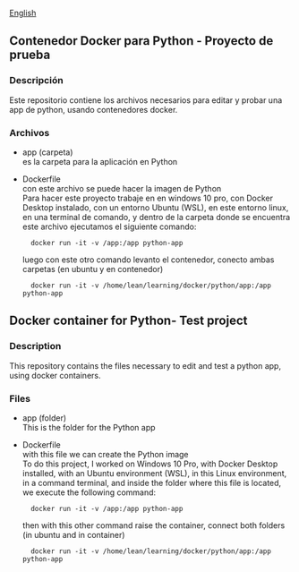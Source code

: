 [English](#english)    

## Contenedor Docker para Python - Proyecto de prueba 

### Descripción
Este repositorio contiene los archivos necesarios para editar y probar una app de python, usando contenedores docker.

### Archivos
- app (carpeta)  
    es la carpeta para la aplicación en Python  
- Dockerfile  
    con este archivo se puede hacer la imagen de Python  
    Para hacer este proyecto trabaje en en windows 10 pro, con Docker Desktop instalado, con un entorno Ubuntu (WSL), en este entorno linux, en una terminal de comando, y dentro de la carpeta donde se encuentra este archivo ejecutamos el siguiente comando:
  
        docker run -it -v /app:/app python-app
  
    luego con este otro comando levanto el contenedor, conecto ambas carpetas (en ubuntu y en contenedor)
  
        docker run -it -v /home/lean/learning/docker/python/app:/app python-app  


<a name="english"></a>
## Docker container for Python- Test project 

### Description
This repository contains the files necessary to edit and test a python app, using docker containers.  

### Files
- app (folder)  
    This is the folder for the Python app  
- Dockerfile  
    with this file we can create the Python image  
    To do this project, I worked on Windows 10 Pro, with Docker Desktop installed, with an Ubuntu environment (WSL), in this Linux environment, in a command terminal, and inside the folder where this file is located, we execute the following command:
  
        docker run -it -v /app:/app python-app
  
    then with this other command raise the container, connect both folders (in ubuntu and in container)
  
        docker run -it -v /home/lean/learning/docker/python/app:/app python-app  
